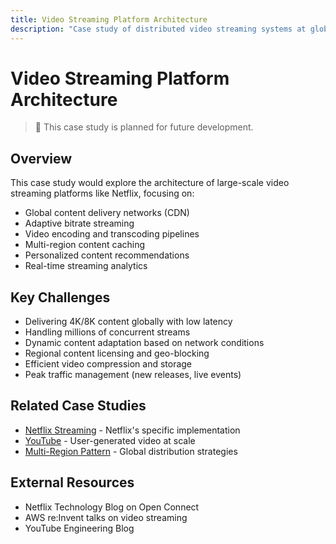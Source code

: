 ```yaml
---
title: Video Streaming Platform Architecture
description: "Case study of distributed video streaming systems at global scale"
---
```


# Video Streaming Platform Architecture

> 🚧 This case study is planned for future development.

## Overview
This case study would explore the architecture of large-scale video streaming platforms like Netflix, focusing on:
- Global content delivery networks (CDN)
- Adaptive bitrate streaming
- Video encoding and transcoding pipelines
- Multi-region content caching
- Personalized content recommendations
- Real-time streaming analytics

## Key Challenges
- Delivering 4K/8K content globally with low latency
- Handling millions of concurrent streams
- Dynamic content adaptation based on network conditions
- Regional content licensing and geo-blocking
- Efficient video compression and storage
- Peak traffic management (new releases, live events)

## Related Case Studies
- [Netflix Streaming](./netflix-streaming.md) - Netflix's specific implementation
- [YouTube](./youtube.md) - User-generated video at scale
- [Multi-Region Pattern](../patterns/multi-region.md) - Global distribution strategies

## External Resources
- Netflix Technology Blog on Open Connect
- AWS re:Invent talks on video streaming
- YouTube Engineering Blog